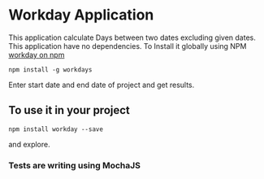 # Workday Application

This application calculate Days between two dates excluding given dates. This application have no dependencies.
To Install it globally using NPM    [workday on npm](https://www.npmjs.com/package/workdays)

`npm install -g workdays`

Enter start date and end date of project and get results.   

## To use it in your project 

`npm install workday --save`

and explore.    

### Tests are writing using MochaJS